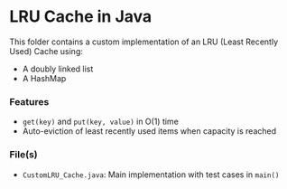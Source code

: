 # LRU Cache in Java

This folder contains a custom implementation of an LRU (Least Recently Used) Cache using:
- A doubly linked list
- A HashMap

### Features
- `get(key)` and `put(key, value)` in O(1) time
- Auto-eviction of least recently used items when capacity is reached

### File(s)
- `CustomLRU_Cache.java`: Main implementation with test cases in `main()`
